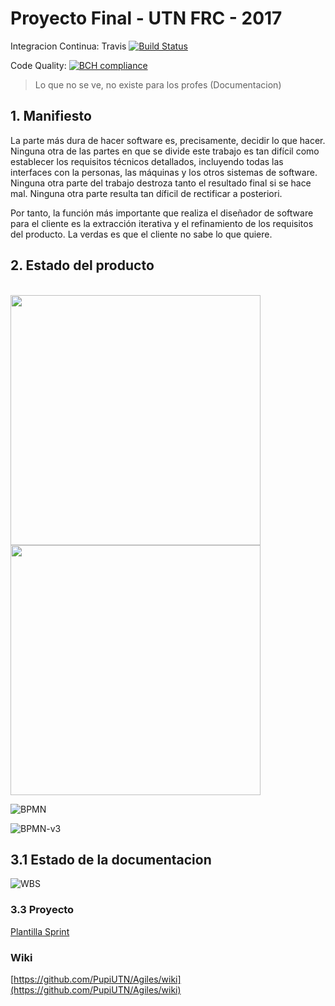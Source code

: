 # Proyecto Final - UTN FRC - 2017


Integracion Continua: Travis [![Build Status](https://travis-ci.org/PupiUTN/proyecto-final.svg?branch=master)](https://travis-ci.org/PupiUTN/proyecto-final)

Code Quality: [![BCH compliance](https://bettercodehub.com/edge/badge/PupiUTN/Agiles?branch=master)](https://bettercodehub.com/)

> Lo que no se ve, no existe para los profes (Documentacion)
## 1. Manifiesto

La parte más dura de hacer software es, precisamente, decidir lo que hacer. Ninguna otra de las partes en que se divide este trabajo es tan difícil como establecer los requisitos técnicos detallados, incluyendo todas las interfaces con la personas, las máquinas y los otros sistemas de software. Ninguna otra parte del trabajo destroza tanto el resultado final si se hace mal. Ninguna otra parte resulta tan díficil de rectificar a posteriori.

Por tanto, la función más importante que realiza el diseñador de software para el cliente es la extracción iterativa y el refinamiento de los requisitos del producto. La verdas es que el cliente no sabe lo que quiere.


## 2. Estado del producto

<br>
<img src="https://github.com/PupiUTN/proyecto-final/blob/master/images/poster-pasos.png" height="400">
<br>
<img src="https://github.com/PupiUTN/proyecto-final/blob/master/images/technologies.png" height="400">
<br>

![BPMN](https://k61.kn3.net/2/1/C/0/E/7/93C.png)

![BPMN-v3](https://k61.kn3.net/3/E/5/0/9/3/990.png)

## 3.1 Estado de la documentacion
![WBS](https://k60.kn3.net/BBBD4A974.png)


### 3.3 Proyecto


[Plantilla Sprint](https://github.com/PupiUTN/proyecto-final/wiki/Plantilla-Sprint )

### Wiki

[https://github.com/PupiUTN/Agiles/wiki](https://github.com/PupiUTN/Agiles/wiki)
